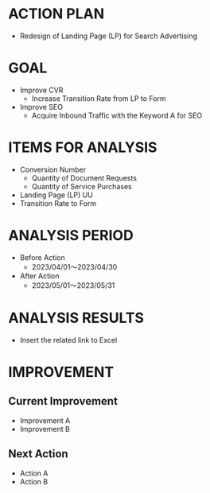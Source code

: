 # ACTION PLAN
- Redesign of Landing Page (LP) for Search Advertising


# GOAL
-  Improve CVR
    - Increase Transition Rate from LP to Form
-  Improve SEO
    - Acquire Inbound Traffic with the Keyword A for SEO


# ITEMS FOR ANALYSIS
- Conversion Number
    - Quantity of Document Requests
    - Quantity of Service Purchases
- Landing Page (LP) UU
- Transition Rate to Form

# ANALYSIS PERIOD
- Before Action
    - 2023/04/01～2023/04/30
- After Action
    - 2023/05/01～2023/05/31


# ANALYSIS RESULTS
- Insert the related link to Excel


# IMPROVEMENT 
## Current Improvement
- Improvement A
- Improvement B

## Next Action
- Action A
- Action B

